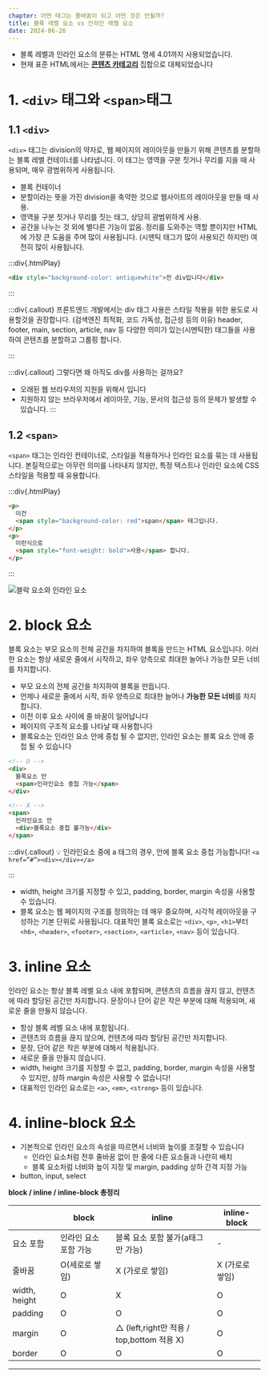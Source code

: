 ```yaml
---
chapter: 어떤 태그는 줄바꿈이 되고 어떤 것은 안될까?
title: 블록 레벨 요소 vs 인라인 레벨 요소
date: 2024-06-26
---
```


- 블록 레벨과 인라인 요소의 분류는 HTML 명세 4.01까지 사용되었습니다.
- 현재 표준 HTML에서는 **[콘텐츠 카테고리](https://www.notion.so/4ce6452741e3418ca0fa574b332e3f99?pvs=21)** 집합으로 대체되었습니다

# 1. `<div>` 태그와 `<span>`태그

## 1.1 `<div>`

`<div>` 태그는 division의 약자로, 웹 페이지의 레이아웃을 만들기 위해 콘텐츠를 분할하는 블록 레벨 컨테이너를 나타냅니다. 이 태그는 영역을 구분 짓거나 무리를 지을 때 사용되며, 매우 광범위하게 사용됩니다.

- 블록 컨테이너
- 분할이라는 뜻을 가진 division을 축약한 것으로 웹사이트의 레이아웃을 만들 때 사용.
- 영역을 구분 짓거나 무리를 짓는 태그, 상당히 광범위하게 사용.
- 공간을 나누는 것 외에 별다른 기능이 없음. 정리를 도와주는 역할 뿐이지만 HTML에 가장 큰 도움을 주며 많이 사용됩니다. (시맨틱 태그가 많이 사용되긴 하지만) 여전히 많이 사용됩니다.

:::div{.htmlPlay}

```html
<div style="background-color: antiquewhite">전 div입니다</div>
```

:::

:::div{.callout}
프론트엔드 개발에서는 div 태그 사용은 스타일 적용을 위한 용도로 사용할것을 권장합니다.
(검색엔진 최적화, 코드 가독성, 접근성 등의 이유)
header, footer, main, section, article, nav 등 다양한 의미가 있는(시멘틱한) 태그들을 사용하여 콘텐츠를 분할하고 그룹핑 합니다.

:::

:::div{.callout}
그렇다면 왜 아직도 div를 사용하는 걸까요?

- 오래된 웹 브라우저의 지원을 위해서 입니다
- 지원하지 않는 브라우저에서 레이아웃, 기능, 문서의 접근성 등의 문제가 발생할 수 있습니다.
  :::

## 1.2 `<span>`

`<span>` 태그는 인라인 컨테이너로, 스타일을 적용하거나 인라인 요소를 묶는 데 사용됩니다. 본질적으로는 아무런 의미를 나타내지 않지만, 특정 텍스트나 인라인 요소에 CSS 스타일을 적용할 때 유용합니다.

:::div{.htmlPlay}

```html
<p>
  이건
  <span style="background-color: red">span</span> 태그입니다.
</p>
<p>
  이런식으로
  <span style="font-weight: bold">사용</span> 합니다.
</p>
```

:::

![블락 요소와 인라인 요소](/images/html-css/chapter04/block.png)

# 2. block 요소

블록 요소는 부모 요소의 전체 공간을 차지하여 블록을 만드는 HTML 요소입니다. 이러한 요소는 항상 새로운 줄에서 시작하고, 좌우 양측으로 최대한 늘어나 가능한 모든 너비를 차지합니다.

- 부모 요소의 전체 공간을 차지하여 블록을 만듭니다.
- 언제나 새로운 줄에서 시작, 좌우 양측으로 최대한 늘어나 **가능한 모든 너비**를 차지합니다.
- 이전 이후 요소 사이에 줄 바꿈이 일어납니다
- 페이지의 구조적 요소를 나타날 때 사용합니다
- 블록요소는 인라인 요소 안에 중첩 될 수 없지만, 인라인 요소는 블록 요소 안에 중첩 될 수 있습니다

```html
<!-- O -->
<div>
  블록요소 안
  <span>인라인요소 중첩 가능</span>
</div>

<!-- X -->
<span>
  인라인요소 안
  <div>블록요소 중첩 불가능</div>
</span>
```

:::div{.callout}
💡 인라인요소 중에 a 태그의 경우, 안에 블록 요소 중첩 가능합니다!
`<a href=”#”><div></div></a>`

:::

- width, height 크기를 지정할 수 있고, padding, border, margin 속성을 사용할 수 있습니다.
- 블록 요소는 웹 페이지의 구조를 정의하는 데 매우 중요하며, 시각적 레이아웃을 구성하는 기본 단위로 사용됩니다. 대표적인 블록 요소로는 `<div>`, `<p>`, `<h1>`부터 `<h6>`, `<header>`, `<footer>`, `<section>`, `<article>`, `<nav>` 등이 있습니다.

# 3. inline 요소

인라인 요소는 항상 블록 레벨 요소 내에 포함되며, 콘텐츠의 흐름을 끊지 않고, 컨텐츠에 따라 할당된 공간만 차지합니다. 문장이나 단어 같은 작은 부분에 대해 적용되며, 새로운 줄을 만들지 않습니다.

- 항상 블록 레벨 요소 내에 포함됩니다.
- 콘텐츠의 흐름을 끊지 않으며, 컨텐츠에 따라 할당된 공간만 차지합니다.
- 문장, 단어 같은 작은 부분에 대해서 적용됩니다.
- 새로운 줄을 만들지 않습니다.
- width, height 크기를 지정할 수 없고, padding, border, margin 속성을 사용할 수 있지만, 상하 margin 속성은 사용할 수 없습니다!
- 대표적인 인라인 요소로는 `<a>`, `<em>`, `<strong>` 등이 있습니다.

# 4. inline-block 요소

- 기본적으로 인라인 요소의 속성을 따르면서 너비와 높이를 조절할 수 있습니다
  - 인라인 요소처럼 전후 줄바꿈 없이 한 줄에 다른 요소들과 나란히 배치
  - 블록 요소처럼 너비와 높이 지정 및 margin, padding 상하 간격 지정 가능
- button, input, select

**block / inline / inline-block 총정리**

|               | block                 | inline                                    | inline-block    |
| ------------- | --------------------- | ----------------------------------------- | --------------- |
| 요소 포함     | 인라인 요소 포함 가능 | 블록 요소 포함 불가(a태그만 가능)         | -               |
| 줄바꿈        | O(세로로 쌓임)        | X (가로로 쌓임)                           | X (가로로 쌓임) |
| width, height | O                     | X                                         | O               |
| padding       | O                     | O                                         | O               |
| margin        | O                     | △ (left,right만 적용 / top,bottom 적용 X) | O               |
| border        | O                     | O                                         | O               |

---
